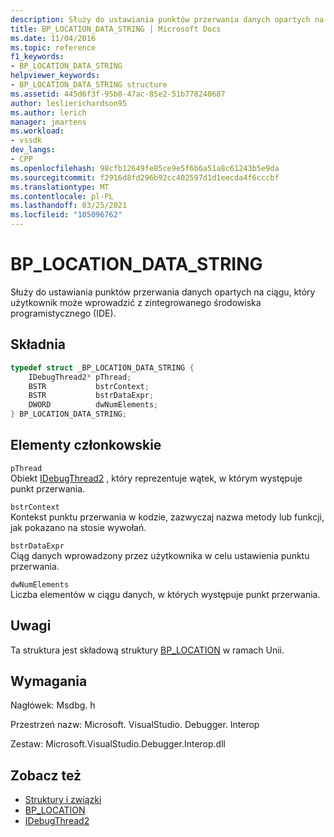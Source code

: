 ```yaml
---
description: Służy do ustawiania punktów przerwania danych opartych na ciągu, który użytkownik może wprowadzić z zintegrowanego środowiska programistycznego (IDE).
title: BP_LOCATION_DATA_STRING | Microsoft Docs
ms.date: 11/04/2016
ms.topic: reference
f1_keywords:
- BP_LOCATION_DATA_STRING
helpviewer_keywords:
- BP_LOCATION_DATA_STRING structure
ms.assetid: 445d6f3f-95b0-47ac-85e2-51b778240687
author: leslierichardson95
ms.author: lerich
manager: jmartens
ms.workload:
- vssdk
dev_langs:
- CPP
ms.openlocfilehash: 98cfb12649fe85ce9e5f6b6a51a8c61243b5e9da
ms.sourcegitcommit: f2916d8fd296b92cc402597d1d1eecda4f6cccbf
ms.translationtype: MT
ms.contentlocale: pl-PL
ms.lasthandoff: 03/25/2021
ms.locfileid: "105096762"
---
```

# <a name="bp_location_data_string"></a>BP_LOCATION_DATA_STRING
Służy do ustawiania punktów przerwania danych opartych na ciągu, który użytkownik może wprowadzić z zintegrowanego środowiska programistycznego (IDE).

## <a name="syntax"></a>Składnia

```cpp
typedef struct _BP_LOCATION_DATA_STRING {
    IDebugThread2* pThread;
    BSTR           bstrContext;
    BSTR           bstrDataExpr;
    DWORD          dwNumElements;
} BP_LOCATION_DATA_STRING;
```

## <a name="members"></a>Elementy członkowskie
`pThread`\
Obiekt [IDebugThread2](../../../extensibility/debugger/reference/idebugthread2.md) , który reprezentuje wątek, w którym występuje punkt przerwania.

`bstrContext`\
Kontekst punktu przerwania w kodzie, zazwyczaj nazwa metody lub funkcji, jak pokazano na stosie wywołań.

`bstrDataExpr`\
Ciąg danych wprowadzony przez użytkownika w celu ustawienia punktu przerwania.

`dwNumElements`\
Liczba elementów w ciągu danych, w których występuje punkt przerwania.

## <a name="remarks"></a>Uwagi
Ta struktura jest składową struktury [BP_LOCATION](../../../extensibility/debugger/reference/bp-location.md) w ramach Unii.

## <a name="requirements"></a>Wymagania
Nagłówek: Msdbg. h

Przestrzeń nazw: Microsoft. VisualStudio. Debugger. Interop

Zestaw: Microsoft.VisualStudio.Debugger.Interop.dll

## <a name="see-also"></a>Zobacz też
- [Struktury i związki](../../../extensibility/debugger/reference/structures-and-unions.md)
- [BP_LOCATION](../../../extensibility/debugger/reference/bp-location.md)
- [IDebugThread2](../../../extensibility/debugger/reference/idebugthread2.md)
